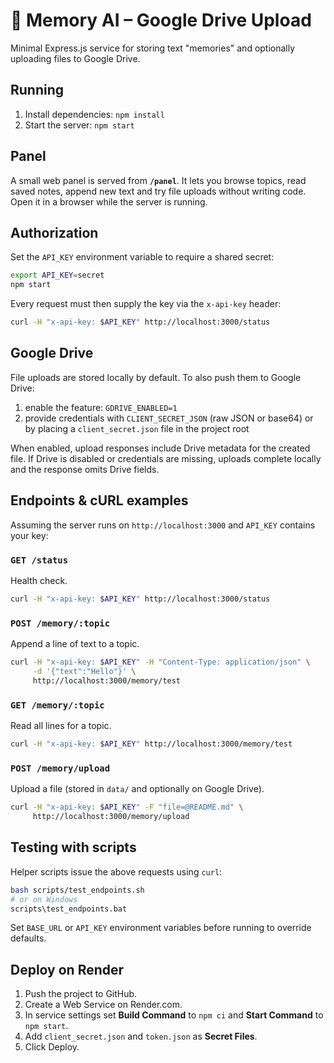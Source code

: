 # 🧠 Memory AI – Google Drive Upload

Minimal Express.js service for storing text "memories" and optionally uploading
files to Google Drive.

## Running

1. Install dependencies: `npm install`
2. Start the server: `npm start`

## Panel

A small web panel is served from **`/panel`**. It lets you browse topics, read
saved notes, append new text and try file uploads without writing code. Open it
in a browser while the server is running.

## Authorization

Set the `API_KEY` environment variable to require a shared secret:

```bash
export API_KEY=secret
npm start
```

Every request must then supply the key via the `x-api-key` header:

```bash
curl -H "x-api-key: $API_KEY" http://localhost:3000/status
```

## Google Drive

File uploads are stored locally by default. To also push them to Google Drive:

1. enable the feature: `GDRIVE_ENABLED=1`
2. provide credentials with `CLIENT_SECRET_JSON` (raw JSON or base64) or by
   placing a `client_secret.json` file in the project root

When enabled, upload responses include Drive metadata for the created file. If
Drive is disabled or credentials are missing, uploads complete locally and the
response omits Drive fields.

## Endpoints & cURL examples

Assuming the server runs on `http://localhost:3000` and `API_KEY` contains your
key:

### `GET /status`

Health check.

```bash
curl -H "x-api-key: $API_KEY" http://localhost:3000/status
```

### `POST /memory/:topic`

Append a line of text to a topic.

```bash
curl -H "x-api-key: $API_KEY" -H "Content-Type: application/json" \
     -d '{"text":"Hello"}' \
     http://localhost:3000/memory/test
```

### `GET /memory/:topic`

Read all lines for a topic.

```bash
curl -H "x-api-key: $API_KEY" http://localhost:3000/memory/test
```

### `POST /memory/upload`

Upload a file (stored in `data/` and optionally on Google Drive).

```bash
curl -H "x-api-key: $API_KEY" -F "file=@README.md" \
     http://localhost:3000/memory/upload
```

## Testing with scripts

Helper scripts issue the above requests using `curl`:

```bash
bash scripts/test_endpoints.sh
# or on Windows
scripts\test_endpoints.bat
```

Set `BASE_URL` or `API_KEY` environment variables before running to override
defaults.

## Deploy on Render

1. Push the project to GitHub.
2. Create a Web Service on Render.com.
3. In service settings set **Build Command** to `npm ci` and **Start Command**
   to `npm start`.
4. Add `client_secret.json` and `token.json` as **Secret Files**.
5. Click Deploy.


